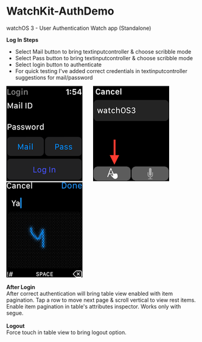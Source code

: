 # WatchKit-AuthDemo
watchOS 3 - User Authentication Watch app (Standalone)

<B>Log In Steps</B>
<ul>
<li>Select Mail button to bring textinputcontroller & choose scribble mode</li>
<li>Select Pass button to bring textinputcontroller & choose scribble mode</li>
<li>Select login button to authenticate</li>
<li>For quick testing I've added correct credentials in textinputcontroller suggestions for mail/password</li>
</ul>

![alt Tab](https://github.com/rrramanan/WatchKit-AuthDemo/blob/master/Home.png)&nbsp;&nbsp;&nbsp;&nbsp;&nbsp;&nbsp;
![alt Tab](https://github.com/rrramanan/WatchKit-AuthDemo/blob/master/im1.png)&nbsp;&nbsp;&nbsp;&nbsp;&nbsp;&nbsp;
![alt Tab](https://github.com/rrramanan/WatchKit-AuthDemo/blob/master/im2.png)
<br>

<B>After Login </B><br>
After correct authentication will bring table view enabled with item pagination. Tap a row to move next page & scroll vertical to view rest items. Enable item pagination in table's attributes inspector. Works only with segue.
<br><br>
<B>Logout</B><br>
Force touch in table view to bring logout option.
